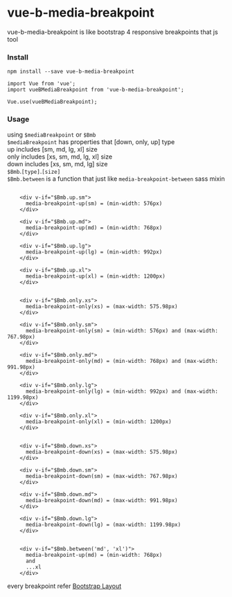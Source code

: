 # vue-b-media-breakpoint
vue-b-media-breakpoint is like bootstrap 4 responsive breakpoints that js tool

<h3>Install</h3>

```
npm install --save vue-b-media-breakpoint
```

```
import Vue from 'vue';
import vueBMediaBreakpoint from 'vue-b-media-breakpoint';

Vue.use(vueBMediaBreakpoint);
```

<h3>Usage</h3>

using `$mediaBreakpoint` or `$Bmb` <br>
`$mediaBreakpoint` has properties that [down, only, up] type <br>
up includes [sm, md, lg, xl] size <br>
only includes [xs, sm, md, lg, xl] size <br>
down includes [xs, sm, md, lg] size <br>
`$Bmb`.`[type]`.`[size]` <br>
`$Bmb.between` is a function that just like `media-breakpoint-between` sass mixin
```vue

    <div v-if="$Bmb.up.sm">
      media-breakpoint-up(sm) = (min-width: 576px)
    </div>

    <div v-if="$Bmb.up.md">
      media-breakpoint-up(md) = (min-width: 768px)
    </div>

    <div v-if="$Bmb.up.lg">
      media-breakpoint-up(lg) = (min-width: 992px)
    </div>

    <div v-if="$Bmb.up.xl">
      media-breakpoint-up(xl) = (min-width: 1200px)
    </div>


    <div v-if="$Bmb.only.xs">
      media-breakpoint-only(xs) = (max-width: 575.98px)
    </div>

    <div v-if="$Bmb.only.sm">
      media-breakpoint-only(sm) = (min-width: 576px) and (max-width: 767.98px)
    </div>

    <div v-if="$Bmb.only.md">
      media-breakpoint-only(md) = (min-width: 768px) and (max-width: 991.98px)
    </div>

    <div v-if="$Bmb.only.lg">
      media-breakpoint-only(lg) = (min-width: 992px) and (max-width: 1199.98px)
    </div>

    <div v-if="$Bmb.only.xl">
      media-breakpoint-only(xl) = (min-width: 1200px)
    </div>


    <div v-if="$Bmb.down.xs">
      media-breakpoint-down(xs) = (max-width: 575.98px)
    </div>

    <div v-if="$Bmb.down.sm">
      media-breakpoint-down(sm) = (max-width: 767.98px)
    </div>

    <div v-if="$Bmb.down.md">
      media-breakpoint-down(md) = (max-width: 991.98px)
    </div>

    <div v-if="$Bmb.down.lg">
      media-breakpoint-down(lg) = (max-width: 1199.98px)
    </div>


    <div v-if="$Bmb.between('md', 'xl')">
      media-breakpoint-up(md) = (min-width: 768px)
      and
      ...xl
    </div>
```


every breakpoint refer [Bootstrap Layout](https://getbootstrap.com/docs/4.0/layout/overview/)
